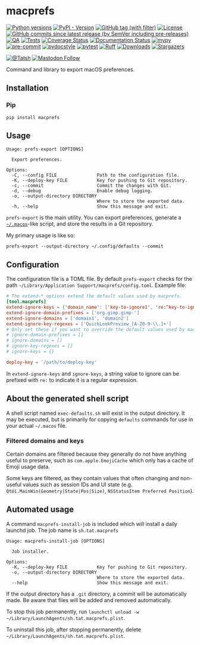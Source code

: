 # macprefs

[![Python versions](https://img.shields.io/pypi/pyversions/macprefs.svg?color=blue&logo=python&logoColor=white)](https://www.python.org/)
[![PyPI - Version](https://img.shields.io/pypi/v/macprefs)](https://pypi.org/project/macprefs/)
[![GitHub tag (with filter)](https://img.shields.io/github/v/tag/Tatsh/macprefs)](https://github.com/Tatsh/macprefs/tags)
[![License](https://img.shields.io/github/license/Tatsh/macprefs)](https://github.com/Tatsh/macprefs/blob/master/LICENSE.txt)
[![GitHub commits since latest release (by SemVer including pre-releases)](https://img.shields.io/github/commits-since/Tatsh/macprefs/v0.3.4/master)](https://github.com/Tatsh/macprefs/compare/v0.3.4...master)
[![QA](https://github.com/Tatsh/macprefs/actions/workflows/qa.yml/badge.svg)](https://github.com/Tatsh/macprefs/actions/workflows/qa.yml)
[![Tests](https://github.com/Tatsh/macprefs/actions/workflows/tests.yml/badge.svg)](https://github.com/Tatsh/macprefs/actions/workflows/tests.yml)
[![Coverage Status](https://coveralls.io/repos/github/Tatsh/macprefs/badge.svg?branch=master)](https://coveralls.io/github/Tatsh/macprefs?branch=master)
[![Documentation Status](https://readthedocs.org/projects/macprefs/badge/?version=latest)](https://macprefs.readthedocs.org/?badge=latest)
[![mypy](https://www.mypy-lang.org/static/mypy_badge.svg)](http://mypy-lang.org/)
[![pre-commit](https://img.shields.io/badge/pre--commit-enabled-brightgreen?logo=pre-commit&logoColor=white)](https://github.com/pre-commit/pre-commit)
[![pydocstyle](https://img.shields.io/badge/pydocstyle-enabled-AD4CD3)](http://www.pydocstyle.org/en/stable/)
[![pytest](https://img.shields.io/badge/pytest-zz?logo=Pytest&labelColor=black&color=black)](https://docs.pytest.org/en/stable/)
[![Ruff](https://img.shields.io/endpoint?url=https://raw.githubusercontent.com/astral-sh/ruff/main/assets/badge/v2.json)](https://github.com/astral-sh/ruff)
[![Downloads](https://static.pepy.tech/badge/macprefs/month)](https://pepy.tech/project/macprefs)
[![Stargazers](https://img.shields.io/github/stars/Tatsh/macprefs?logo=github&style=flat)](https://github.com/Tatsh/macprefs/stargazers)

[![@Tatsh](https://img.shields.io/badge/dynamic/json?url=https%3A%2F%2Fpublic.api.bsky.app%2Fxrpc%2Fapp.bsky.actor.getProfile%2F%3Factor%3Ddid%3Aplc%3Auq42idtvuccnmtl57nsucz72%26query%3D%24.followersCount%26style%3Dsocial%26logo%3Dbluesky%26label%3DFollow%2520%40Tatsh&query=%24.followersCount&style=social&logo=bluesky&label=Follow%20%40Tatsh)](https://bsky.app/profile/Tatsh.bsky.social)
[![Mastodon Follow](https://img.shields.io/mastodon/follow/109370961877277568?domain=hostux.social&style=social)](https://hostux.social/@Tatsh)

Command and library to export macOS preferences.

## Installation

### Pip

```shell
pip install macprefs
```

## Usage

```plain
Usage: prefs-export [OPTIONS]

  Export preferences.

Options:
  -C, --config FILE               Path to the configuration file.
  -K, --deploy-key FILE           Key for pushing to Git repository.
  -c, --commit                    Commit the changes with Git.
  -d, --debug                     Enable debug logging.
  -o, --output-directory DIRECTORY
                                  Where to store the exported data.
  -h, --help                      Show this message and exit.
```

`prefs-export` is the main utility. You can export preferences, generate a
[`~/.macos`](https://github.com/mathiasbynens/dotfiles/blob/main/.macos)-like script, and store the
results in a Git repository.

My primary usage is like so:

```shell
prefs-export --output-directory ~/.config/defaults --commit
```

## Configuration

The configuration file is a TOML file. By default `prefs-export` checks for the path
`~/Library/Application Support/macprefs/config.toml`. Example file:

```toml
# The extend-* options extend the default values used by macprefs.
[tool.macprefs]
extend-ignore-keys = {'domain_name': ['key-to-ignore1', 're:^key-to-ignore']}
extend-ignore-domain-prefixes = ['org.gimp.gimp-']
extend-ignore-domains = ['domain1', 'domain2']
extend-ignore-key-regexes = ['QuickLookPreview_[A-Z0-9-\\.]+']
# Only set these if you want to override the default values used by macprefs.
# ignore-domain-prefixes = []
# ignore-domains = []
# ignore-key-regexes = []
# ignore-keys = {}

deploy-key = '/path/to/deploy-key'
```

In `extend-ignore-keys` and `ignore-keys`, a string value to ignore can be prefixed with `re:` to
indicate it is a regular expression.

## About the generated shell script

A shell script named `exec-defaults.sh` will exist in the output directory. It may be executed, but
is primarily for copying `defaults` commands for use in your actual `~/.macos` file.

### Filtered domains and keys

Certain domains are filtered because they generally do not have anything useful to preserve, such
as `com.apple.EmojiCache` which only has a cache of Emoji usage data.

Some keys are filtered, as they contain values that often changing and non-useful values such as
session IDs and UI state (e.g. `QtUi.MainWin(Geometry|State|Pos|Size)`,
`NSStatusItem Preferred Position`).

## Automated usage

A command `macprefs-install-job` is included which will install a daily launchd job. The job name is
`sh.tat.macprefs`

```plain
Usage: macprefs-install-job [OPTIONS]

  Job installer.

Options:
  -K, --deploy-key FILE           Key for pushing to Git repository.
  -o, --output-directory DIRECTORY
                                  Where to store the exported data.
  --help                          Show this message and exit.
```

If the output directory has a `.git` directory, a commit will be automatically made. Be aware that
files will be added and removed automatically.

To stop this job permanently, run `launchctl unload -w ~/Library/LaunchAgents/sh.tat.macprefs.plist`.

To uninstall this job, after stopping permanently, delete `~/Library/LaunchAgents/sh.tat.macprefs.plist`.

